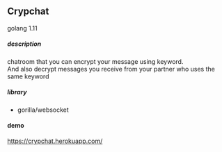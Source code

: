 ## Crypchat

golang 1.11

##### description
chatroom that you can encrypt your message using keyword.  
And also decrypt messages you receive from your partner who uses the same keyword 


##### library

- gorilla/websocket

#### demo
https://crypchat.herokuapp.com/


